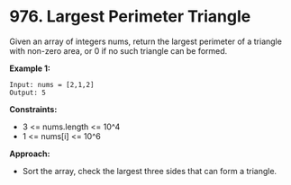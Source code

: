 # 976. Largest Perimeter Triangle

Given an array of integers nums, return the largest perimeter of a triangle with non-zero area, or 0 if no such triangle can be formed.

**Example 1:**
```
Input: nums = [2,1,2]
Output: 5
```

**Constraints:**
- 3 <= nums.length <= 10^4
- 1 <= nums[i] <= 10^6

**Approach:**
- Sort the array, check the largest three sides that can form a triangle.
